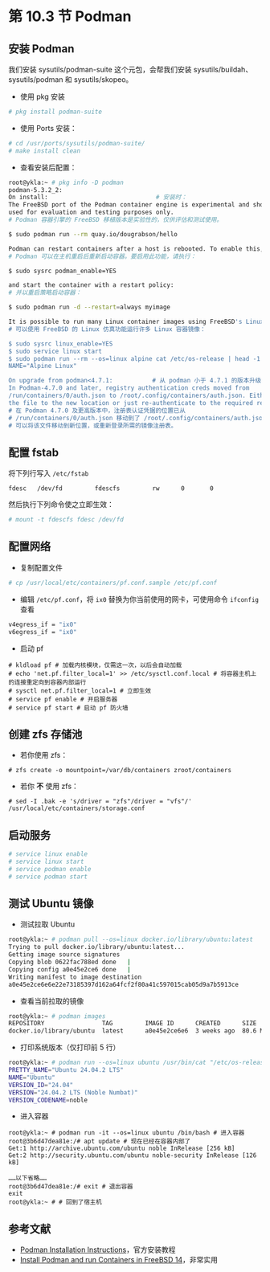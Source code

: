 # 第 10.3 节 Podman

## 安装 Podman

我们安装 sysutils/podman-suite 这个元包，会帮我们安装 sysutils/buildah、sysutils/podman 和 sysutils/skopeo。

- 使用 pkg 安装

```sh
# pkg install podman-suite
```

- 使用 Ports 安装：

```sh
# cd /usr/ports/sysutils/podman-suite/ 
# make install clean
```

- 查看安装后配置：


```sh
root@ykla:~ # pkg info -D podman
podman-5.3.2_2:
On install:                              # 安装时：
The FreeBSD port of the Podman container engine is experimental and should be
used for evaluation and testing purposes only.
# Podman 容器引擎的 FreeBSD 移植版本是实验性的，仅供评估和测试使用。

$ sudo podman run --rm quay.io/dougrabson/hello

Podman can restart containers after a host is rebooted. To enable this, use:
# Podman 可以在主机重启后重新启动容器。要启用此功能，请执行：

$ sudo sysrc podman_enable=YES

and start the container with a restart policy:
# 并以重启策略启动容器：

$ sudo podman run -d --restart=always myimage

It is possible to run many Linux container images using FreeBSD's Linux emulation:
# 可以使用 FreeBSD 的 Linux 仿真功能运行许多 Linux 容器镜像：

$ sudo sysrc linux_enable=YES
$ sudo service linux start
$ sudo podman run --rm --os=linux alpine cat /etc/os-release | head -1
NAME="Alpine Linux"

On upgrade from podman<4.7.1:           # 从 podman 小于 4.7.1 的版本升级时：
In Podman-4.7.0 and later, registry authentication creds moved from
/run/containers/0/auth.json to /root/.config/containers/auth.json. Either move
the file to the new location or just re-authenticate to the required registries.
# 在 Podman 4.7.0 及更高版本中，注册表认证凭据的位置已从
# /run/containers/0/auth.json 移动到了 /root/.config/containers/auth.json。
# 可以将该文件移动到新位置，或重新登录所需的镜像注册表。
```


## 配置 fstab

将下列行写入 `/etc/fstab`

```
fdesc   /dev/fd         fdescfs         rw      0       0
```

然后执行下列命令使之立即生效：

```sh
# mount -t fdescfs fdesc /dev/fd
```

## 配置网络

- 复制配置文件

```sh
# cp /usr/local/etc/containers/pf.conf.sample /etc/pf.conf
```

- 编辑 `/etc/pf.conf`，将 `ix0` 替换为你当前使用的网卡，可使用命令 `ifconfig` 查看

```sh
v4egress_if = "ix0"
v6egress_if = "ix0"
```

- 启动 pf

```
# kldload pf # 加载内核模块，仅需这一次，以后会自动加载
# echo 'net.pf.filter_local=1' >> /etc/sysctl.conf.local # 将容器主机上的连接重定向到容器内部运行
# sysctl net.pf.filter_local=1 # 立即生效
# service pf enable # 开启服务器
# service pf start # 启动 pf 防火墙
```

## 创建 zfs 存储池

- 若你使用 zfs：

```
# zfs create -o mountpoint=/var/db/containers zroot/containers
```

- 若你 **不** 使用 zfs：

```
# sed -I .bak -e 's/driver = "zfs"/driver = "vfs"/' /usr/local/etc/containers/storage.conf
```


## 启动服务

```sh
# service linux enable
# service linux start
# service podman enable
# service podman start
```


## 测试 Ubuntu 镜像

- 测试拉取 Ubuntu

```sh
root@ykla:~ # podman pull --os=linux docker.io/library/ubuntu:latest
Trying to pull docker.io/library/ubuntu:latest...
Getting image source signatures
Copying blob 0622fac788ed done   |
Copying config a0e45e2ce6 done   |
Writing manifest to image destination
a0e45e2ce6e6e22e73185397d162a64fcf2f80a41c597015cab05d9a7b5913ce
```

- 查看当前拉取的镜像

```sh
root@ykla:~ # podman images
REPOSITORY                TAG         IMAGE ID      CREATED      SIZE
docker.io/library/ubuntu  latest      a0e45e2ce6e6  3 weeks ago  80.6 MB
```

- 打印系统版本（仅打印前 5 行）

```sh
root@ykla:~ # podman run --os=linux ubuntu /usr/bin/cat "/etc/os-release" | head -5
PRETTY_NAME="Ubuntu 24.04.2 LTS"
NAME="Ubuntu"
VERSION_ID="24.04"
VERSION="24.04.2 LTS (Noble Numbat)"
VERSION_CODENAME=noble
```

- 进入容器

```
root@ykla:~ # podman run -it --os=linux ubuntu /bin/bash # 进入容器
root@3b6d47dea81e:/# apt update # 现在已经在容器内部了
Get:1 http://archive.ubuntu.com/ubuntu noble InRelease [256 kB]
Get:2 http://security.ubuntu.com/ubuntu noble-security InRelease [126 kB]

……以下省略……
root@3b6d47dea81e:/# exit # 退出容器
exit
root@ykla:~ # # 回到了宿主机
```

## 参考文献

- [Podman Installation Instructions](https://podman.io/docs/installation)，官方安装教程
- [Install Podman and run Containers in FreeBSD 14](https://cloudspinx.com/install-podman-and-run-containers-in-freebsd/)，非常实用
